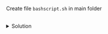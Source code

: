 Create file `bashscript.sh` in main folder

<br>

<details>
<summary>Solution</summary>

 ```
cd ~
```{{exec}}
  
```
touch bashscript.sh
```{{exec}}
</details>
